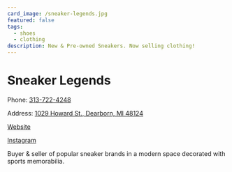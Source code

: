 ```yaml
---
card_image: /sneaker-legends.jpg
featured: false
tags:
  - shoes
  - clothing
description: New & Pre-owned Sneakers. Now selling clothing!
---
```


# Sneaker Legends

Phone: [313-722-4248](tel:313-722-4248)

Address: [1029 Howard St., Dearborn, MI 48124](https://maps.app.goo.gl/kEc7h9WjuVsWxpCc8)

[Website](https://sneakerlegends.com)

[Instagram](https://www.instagram.com/sneakerlegendsdearborn)

Buyer & seller of popular sneaker brands in a modern space decorated with sports memorabilia.
